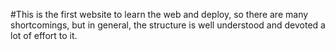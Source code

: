 #This is the first website to learn the web and deploy, so there are many shortcomings, but in general, the structure is well understood and devoted a lot of effort to
it.
